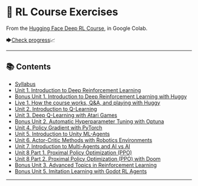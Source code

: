 # 🤖 RL Course Exercises

From the [Hugging Face Deep RL Course](https://huggingface.co/learn/deep-rl-course), in Google Colab.

🡆[Check progress](https://huggingface.co/spaces/yesbut/Check-my-progress-Deep-RL-Course)📈

---

## 📚 Contents  

- [Syllabus](https://huggingface.co/learn/deep-rl-course/unit0/introduction)
- [Unit 1. Introduction to Deep Reinforcement Learning](https://github.com/Camel-light/HuggingFace_RL_Course/blob/main/notebooks/unit1/unit1.ipynb)  
- [Bonus Unit 1. Introduction to Deep Reinforcement Learning with Huggy](https://github.com/Camel-light/HuggingFace_RL_Course/blob/main/notebooks/bonus-unit1/bonus-unit1.ipynb)
- [Live 1. How the course works, Q&A, and playing with Huggy](https://www.youtube.com/watch?v=JeJIswxyrsM)
- [Unit 2. Introduction to Q-Learning](https://github.com/Camel-light/HuggingFace_RL_Course/blob/main/notebooks/unit2/unit2.ipynb)
- [Unit 3. Deep Q-Learning with Atari Games](https://github.com/Camel-light/HuggingFace_RL_Course/blob/main/notebooks/unit3/unit3.ipynb)  
- [Bonus Unit 2. Automatic Hyperparameter Tuning with Optuna](https://github.com/Camel-light/HuggingFace_RL_Course/blob/main/notebooks/bonus-unit2/bonus-unit2.ipynb)  
- [Unit 4. Policy Gradient with PyTorch](https://github.com/Camel-light/HuggingFace_RL_Course/blob/main/notebooks/unit4/unit4.ipynb)  
- [Unit 5. Introduction to Unity ML-Agents](https://github.com/Camel-light/HuggingFace_RL_Course/blob/main/notebooks/unit5/unit5.ipynb)  
- [Unit 6. Actor-Critic Methods with Robotics Environments](https://github.com/Camel-light/HuggingFace_RL_Course/blob/main/notebooks/unit6/unit6.ipynb)  
- [Unit 7. Introduction to Multi-Agents and AI vs AI](https://github.com/Camel-light/HuggingFace_RL_Course/blob/main/notebooks/unit7/unit7.ipynb)  
- [Unit 8 Part 1. Proximal Policy Optimization (PPO)](https://github.com/Camel-light/HuggingFace_RL_Course/blob/main/notebooks/unit8/unit8_part1.ipynb)  
- [Unit 8 Part 2. Proximal Policy Optimization (PPO) with Doom](https://github.com/Camel-light/HuggingFace_RL_Course/blob/main/notebooks/unit8/unit8_part2.ipynb)  
- [Bonus Unit 3. Advanced Topics in Reinforcement Learning](https://huggingface.co/learn/deep-rl-course/unitbonus3/introduction)  
- [Bonus Unit 5. Imitation Learning with Godot RL Agents](https://huggingface.co/learn/deep-rl-course/unitbonus5/introduction)  

---
